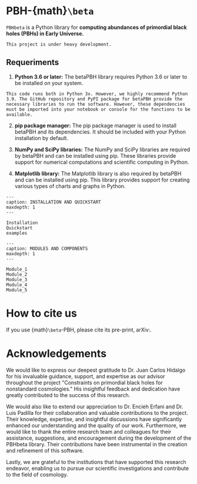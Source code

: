 # PBH-{math}`\beta`

`PBHbeta` is a Python library for **computing abundances of primordial black holes 
(PBHs) in Early Universe.** 


```{warning}
This project is under heavy development.
```

## Requeriments

1. **Python 3.6 or later:** The betaPBH library requires Python 3.6 or later to be installed on your system.

```{note}
This code runs both in Python 3x. However, we highly recommend Python 3.9. The GitHub repository and PyPI package for betaPBH provide the necessary libraries to run the software. However, these dependencies must be imported into your notebook or console for the functions to be available.
```

2. **pip package manager:** The pip package manager is used to install betaPBH and its dependencies. It should be included with your Python installation by default.

3. **NumPy and SciPy libraries:** The NumPy and SciPy libraries are required by betaPBH and can be installed using pip. These libraries provide support for numerical computations and scientific computing in Python.

4. **Matplotlib library:** The Matplotlib library is also required by betaPBH and can be installed using pip. This library provides support for creating various types of charts and graphs in Python.


```{toctree}
---
caption: INSTALLATION AND QUICKSTART
maxdepth: 1
---

Installation
Quickstart
examples
```

```{toctree}
---
caption: MODULES AND COMPONENTS
maxdepth: 1
---

Module_1
Module_2
Module_3
Module_4
Module_5
```


# How to cite us

If you use {math}`\beta`-PBH, please cite its pre-print, arXiv:.


# Acknowledgements

We would like to express our deepest gratitude to Dr. Juan Carlos Hidalgo for his invaluable guidance, support, and expertise as our advisor throughout the project "Constraints on primordial black holes for nonstandard cosmologies." His insightful feedback and dedication have greatly contributed to the success of this research.

We would also like to extend our appreciation to Dr. Encieh Erfani and Dr. Luis Padilla for their collaboration and valuable contributions to the project. Their knowledge, expertise, and insightful discussions have significantly enhanced our understanding and the quality of our work. Furthermore, we would like to thank the entire research team and colleagues for their assistance, suggestions, and encouragement during the development of the PBHbeta library. Their contributions have been instrumental in the creation and refinement of this software.

Lastly, we are grateful to the institutions that have supported this research endeavor, enabling us to pursue our scientific investigations and contribute to the field of cosmology.
